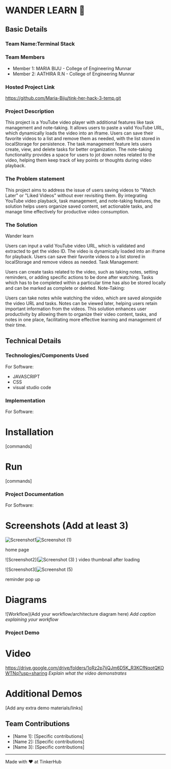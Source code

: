 # WANDER LEARN 🎯


## Basic Details
### Team Name:Terminal Stack


### Team Members
- Member 1: MARIA BIJU - College of Engineering Munnar
- Member 2: AATHIRA R.N - College of Engineering Munnar

### Hosted Project Link
https://github.com/Maria-Biju/tink-her-hack-3-temp.git

### Project Description
This project is a YouTube video player with additional features like task management and note-taking. It allows users to paste a valid YouTube URL, which dynamically loads the video into an iframe. Users can save their favorite videos to a list and remove them as needed, with the list stored in localStorage for persistence. The task management feature lets users create, view, and delete tasks for better organization. The note-taking functionality provides a space for users to jot down notes related to the video, helping them keep track of key points or thoughts during video playback.

### The Problem statement
This project aims to address the issue of users saving videos to "Watch Later" or "Liked Videos" without ever revisiting them. By integrating YouTube video playback, task management, and note-taking features, the solution helps users organize saved content, set actionable tasks, and manage time effectively for productive video consumption.

### The Solution
Wander learn

Users can input a valid YouTube video URL, which is validated and extracted to get the video ID.
The video is dynamically loaded into an iframe for playback.
Users can save their favorite videos to a list stored in localStorage and remove videos as needed.
Task Management:

Users can create tasks related to the video, such as taking notes, setting reminders, or adding specific actions to be done after watching.
Tasks which has to be completed within a particular time has also be stored locally and can be marked as complete or deleted.
Note-Taking:

Users can take notes while watching the video, which are saved alongside the video URL and tasks.
Notes can be viewed later, helping users retain important information from the videos.
This solution enhances user productivity by allowing them to organize their video content, tasks, and notes in one place, facilitating more effective learning and management of their time.

## Technical Details
### Technologies/Components Used
For Software:
- JAVASCRIPT
- CSS
- visual studio code



### Implementation
For Software:
# Installation
[commands]

# Run
[commands]

### Project Documentation
For Software:

# Screenshots (Add at least 3)
![Screenshot1]()![Screenshot (1)](https://github.com/user-attachments/assets/7aa1f08b-20f4-4ba0-806e-216a5fcdf6be)

home page

![Screenshot2](![Screenshot (3)](https://github.com/user-attachments/assets/aa0ea4b0-179e-42bc-b0d6-231a934060e3)
)
video thumbnail after loading

![Screenshot3]![Screenshot (5)](https://github.com/user-attachments/assets/98e256be-8865-4aef-b321-0e6643fa58b1)

reminder pop up

# Diagrams
![Workflow](Add your workflow/architecture diagram here)
*Add caption explaining your workflow*

### Project Demo
# Video
https://drive.google.com/drive/folders/1oRz2p7ijQJm6D5K_R3KCfNqotQKOWTNq?usp=sharing
*Explain what the video demonstrates*

# Additional Demos
[Add any extra demo materials/links]

## Team Contributions
- [Name 1]: [Specific contributions]
- [Name 2]: [Specific contributions]
- [Name 3]: [Specific contributions]

---
Made with ❤️ at TinkerHub

